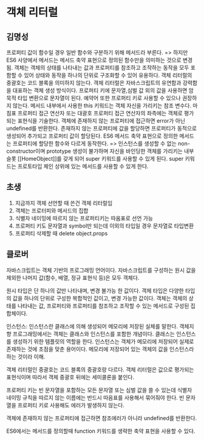 # 객체 리터럴

## 김명성
프로퍼티 값이 함수일 경우 일반 함수와 구분하기 위해 메서드라 부른다.
=> 하지만 ES6 사양에서 메서드는 메서드 축약 표현으로 정의된 함수만을 의미하는 것으로 변경됨.
객체는 객체의 상태를 나타내는 값과 프로퍼티를 참조하고 조작하는 동작을 모두 포함할 수 있어 상태와 동작을 하나의 단위로 구조화할 수 있어 유용하다.
객체 리터럴의 중괄호는 코드 블록을 의미하지 않는다.
객체 리터럴은 자바스크립트의 유연함과 강력함을 대표하는 객체 생성 방식이다.
프로퍼티 키에 문자열,심벌 값 외의 값을 사용하면 암묵적 타입 변환으로 문자열이 된다.
예약어 또한 프로퍼티 키로 사용할 수 있으나 권장하지 않는다.
메서드 내부에서 사용한 this 키워드는 객체 자신을 가리키는 참조 변수다.
마침표 프로퍼티 접근 연산자 또는 대괄호 프로퍼티 접근 연산자의 좌측에는 객체로 평가되는 표현식을 기술한다.
객체에 존재하지 않는 프로퍼티에 접근하면 error가 아닌 undefined를 반환한다.
존재하지 않는 프로퍼티에 값을 할당하면 프로퍼티가 동적으로 생성되어 추가되고 프로퍼티 값이 할당된다.
ES6 메서드 축약 표현으로 정의한 메서드는 프로퍼티에 할당한 함수와 다르게 동작한다.
=> 인스턴스를 생성할 수 없는 non-constructor이며 prototype 생성이 불가하며 자신을 바인딩한 객체를 가리키는 내부 슬롯 [[HomeObject]]를 갖게 되어 super 키워드를 사용할 수 있게 된다.
super 키워드는 프로토타입 체인 상위에 있는 메서드를 사용할 수 있게 한다.

## 초생
1. 지금까지 객체 선언할 때 쓴건 객체 리터럴임
2. 객체는 프로터피와 메서드의 집합
3. 식별자 네이밍에 따르지 않는 프로퍼티키는 따옴표로 선언 가능
4. 프로퍼티 키도 문자열과 symbol만 되는데 이외의 타입일 경우 문자열로 타입변환
5. 프로퍼티 삭제할 때 delete object.props

## 클로버
자바스크립트는 객체 기반의 프로그래밍 언어이다. 자바스크립트를 구성하는 원시 값을 제외한 나머지 값(함수, 배열, 정규 표현식 등)은 모두 객체다.

원시 타입은 단 하나의 값만 나타내며, 변경 불가능 한 값이다.
객체 타입은 다양한 타입의 값을 하나의 단위로 구성한 복합적인 값이고, 변경 가능한 값이다.
객체는 객체의 상태를 나타내는 값, 프로퍼티와 프로퍼티를 참조하고 조작할 수 있는 메서드로 구성된 집합체이다. 

인스턴스: 인스턴스란 클래스에 의해 생성되어 메모리에 저장된 실체를 말한다. 객체지향 프로그래밍에서는 객체는 클래스와 인스턴스를 포함한 개념이다. 클래스는 인스턴스를 생성하기 위한 템플릿의 역할을 한다. 인스턴스는 객체가 메모리에 저장되어 실제로 존재하는 것에 초점을 맞춘 용어이다. 메모리에 저장되어 있는 객체의 값을 인스턴스라 하는 것이라 이해.

객체 리터럴인 중괄호는 코드 블록의 중괄호랑 다르다. 객체 리터럴은 값으로 평가되는 표현식이며 따라서 객체 중괄호 뒤에는 세미콜론을 붙인다.

프로퍼티 키는 빈 문자열을 포함하는 모든 문자열 또는 심벌 값을 쓸 수 있는데 식별자 네이밍 규칙을 따르지 않는 이름에는 반드시 따음표를 사용해서 묶어줘야 한다. 빈 문자열을 프로퍼티 키로 사용해도 에러가 발생하지 않는다.

객체에 존재하지 않는 프로퍼티에 접근하면 참조에러가 아니라 undefined를 반환한다.

ES6에서는 메서드를 정의할때 function 키워드를 생략한 축약 표현을 사용할 수 있다.
